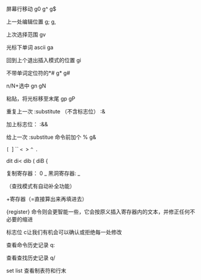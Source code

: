 
屏幕行移动
g0
g^
g$

上一处编辑位置
g;
g,

上次选择范围
gv

光标下单词 ascii
ga

回到上个退出插入模式的位置
gi

不带单词定位符的*#
g*
g#


n/N+选中
gn
gN

粘贴，将光标移至末尾
gp
gP

重复上一次 :substitute （不含标志位）
:& 

加上标志位：
:&&

给上一次 :substitue 命令前加个 %
g&

`[
`]
``
`<
`>
`^
`.

dit
di<
dib (
diB {

复制寄存器： 
0
_
黑洞寄存器:
_

<C-R><C-A>

<C-R><C-W> （查找模式有自动补全功能）

<C-R>+寄存器（=直接算出来再填进去）

<C-r><C-p>{register} 命令则会更智能一些，它会按原义插入寄存器内的文本，并修正任何不必要的缩进


标志位 c让我们有机会可以确认或拒绝每一处修改

查看命令历史记录
q:

查看查找历史记录
q/


set list 查看制表符和行末
